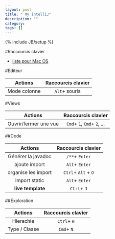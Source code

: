 ```yaml
---
layout: post
title: " My intelliJ"
description: ""
category: 
tags: []
---
```

{% include JB/setup %}

#Raccourcis clavier

  - [liste pour Mac OS](http://www.jetbrains.com/idea/docs/IntelliJIDEA_ReferenceCard_Mac.pdf)

#Editeur

| Actions                | Raccourcis clavier    |
|:----------------------:| :-------------------: |
| Mode colonne           | `Alt`+ souris         |



#Views

| Actions                | Raccourcis clavier                |
|:-------------------:   | :-------------------------------: |
| Ouvrir/fermer une vue  | `Cmd`+ `1`, `Cmd`+ `2`, ...       |


##Code

| Actions             | Raccourcis clavier    |
|:-------------------:| :-------------------: |
| Générer la javadoc  | `/**`+ `Enter`        |
| ajoute import       | `Alt`+ `Enter`        |
| organise les import | `Ctrl`+ `Alt` + `O`   |
| import static       | `Alt`+ `Enter`        |
| **live template**   | `Ctrl`+ `J`           |


##Exploration

| Actions                | Raccourcis clavier|
|:----------------------:| :----------------:|
| Hierachie              | `Ctrl`+ `H`       |
| Type / Classe          | `Cmd`+ `N`        |

